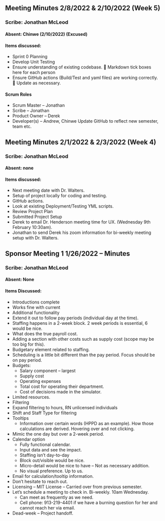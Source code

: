 ## Meeting Minutes 2/8/2022 & 2/10/2022 (Week 5)
### Scribe: Jonathan McLeod
#### Absent: Chinwe (2/10/2022) (Excused)

#### Items discussed:
* Sprint 0 Planning
* Develop Unit Testing
* Ensure understanding of existing codebase. 
	Markdown tick boxes here for each person
* Ensure GitHub actions (Build/Test and yaml files) are working correctly.
	Update as necessary.
#### Scrum Roles
* Scrum Master – Jonathan 
* Scribe – Jonathan 
* Product Owner – Derek 
* Developer(s) – Andrew, Chinwe
Update GitHub to reflect new semester, team etc.

## Meeting Minutes 2/1/2022 & 2/3/2022 (Week 4)
### Scribe: Jonathan McLeod
#### Absent: none

#### Items discussed:
* Next meeting date with Dr. Walters.
* Setup of project locally for coding and testing.
* GitHub actions.
* Look at existing Deployment/Testing YML scripts.
* Review Project Plan
* Submitted Project Setup
* Derek to email Dr. Henderson meeting time for UX. (Wednesday 9th February 10:30am).
* Jonathan to send Derek his zoom information for bi-weekly meeting setup with Dr. Walters.

## Sponsor Meeting 1 1/26/2022 – Minutes
### Scribe: Jonathan McLeod
#### Absent: None
#### Items Discussed:
* Introductions complete
* Works fine with current
* Additional functionality
* Extend it out to follow pay periods (individual day at the time).
* Staffing happens in a 2-week block. 2 week periods is essential, 6 would be nice.
* What does the true payroll cost.
* Adding a section with other costs such as supply cost (scope may be too big for this).
* Budgetary element related to staffing. 
* Scheduling is a little bit different than the pay period. Focus should be on pay period.
* Budgets:
  * Salary component – largest
  * Supply cost
  * Operating expenses
  * Total cost for operating their department.
  * Cost of decisions made in the simulator.
* Limited resources. 
* Filtering
* Expand filtering to hours, RN unlicensed individuals
* Shift and Staff Type for filtering
* Tooltips
  * Information over certain words (HPPD as an example). How those calculations are derived. Hovering over and not clicking.
* Mimic the one day but over a 2-week period. 
* Calendar option
  * Fully functional calendar.
  * Input data and see the impact.
  * Staffing isn’t day-to-day
  * Block out/visible would be nice.
  * Micro-detail would be nice to have – Not as necessary addition.
  * No visual preference. Up to us.
* Email for calculation/tooltip information. 
* Don’t hesitate to reach out.
* Licensing – MIT License – Carried over from previous semester.
* Let’s schedule a meeting to check in. Bi-weekly. 10am Wednesday.
  * Can meet as frequently as we need. 
  * Cell phone: 913-219-4401   if we have a burning question for her and cannot reach her via email.
* Dead-week – Project handoff.
